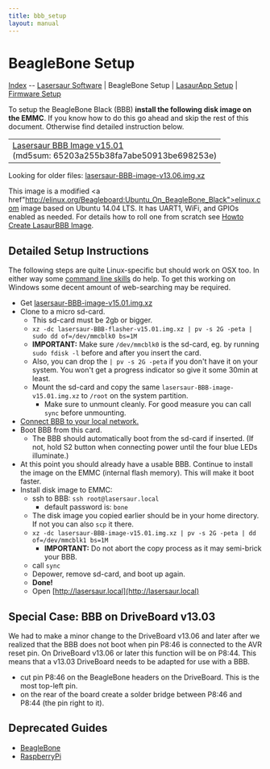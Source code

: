 ```yaml
---
title: bbb_setup
layout: manual
---
```


BeagleBone Setup
=================

[Index](index) -- [Lasersaur Software](software) | BeagleBone Setup | [LasaurApp Setup](lasaurapp_setup) | [Firmware Setup](firmware_setup)


To setup the BeagleBone Black (BBB) **install the following disk image on the EMMC**. If you know how to do this go ahead and skip the rest of this document. Otherwise find detailed instruction below.

<table>
<tr><td>
<a href="http://file.lasersaur.com/driveboard/lasersaur-BBB-image-v15.01.img.xz">Lasersaur BBB Image v15.01</a>
<br> (md5sum: 65203a255b38fa7abe50913be698253e)
</td>
</tr>
</table>

Looking for older files:
[lasersaur-BBB-image-v13.06.img.xz](http://file.lasersaur.com/driveboard/lasersaur-BBB-image-v13.06.img.xz)

This image is a modified <a href"http://elinux.org/Beagleboard:Ubuntu_On_BeagleBone_Black">elinux.com image</a> based on Ubuntu 14.04 LTS. It has UART1, WiFi, and GPIOs enabled as needed. For details how to roll one from scratch see [Howto Create LasaurBBB Image](bbb_ubuntu).


Detailed Setup Instructions
---------------------------

The following steps are quite Linux-specific but should work on OSX too. In either way some [command line skills](http://www.linuxcommand.org/) do help. To get this working on Windows some decent amount of web-searching may be required.

- Get [lasersaur-BBB-image-v15.01.img.xz](http://file.lasersaur.com/driveboard/lasersaur-BBB-image-v15.01.img.xz)
- Clone to a micro sd-card.
  - This sd-card must be 2gb or bigger.
  - `xz -dc lasersaur-BBB-flasher-v15.01.img.xz | pv -s 2G -peta | sudo dd of=/dev/mmcblk0 bs=1M`
  - **IMPORTANT:** Make sure `/dev/mmcblk0` is the sd-card, eg. by running `sudo fdisk -l` before and after you insert the card.
  - Also, you can drop the `| pv -s 2G -peta` if you don't have it on your system. You won't get a progress indicator so give it some 30min at least.
  - Mount the sd-card and copy the same `lasersaur-BBB-image-v15.01.img.xz` to `/root` on the system partition.
    - Make sure to unmount cleanly. For good measure you can call `sync` before unmounting.
- [Connect BBB to your local network.](networking)
- Boot BBB from this card.
  - The BBB should automatically boot from the sd-card if inserted. (If not, hold S2 button when connecting power until the four blue LEDs illuminate.)
- At this point you should already have a usable BBB. Continue to install the image on the EMMC (internal flash memory). This will make it boot faster.
- Install disk image to EMMC:
  - ssh to BBB: `ssh root@lasersaur.local`
    - default password is: `bone`
  - The disk image you copied earlier should be in your home directory. If not you can also `scp` it there.
  - `xz -dc lasersaur-BBB-image-v15.01.img.xz | pv -s 2G -peta | dd of=/dev/mmcblk1 bs=1M`
    - **IMPORTANT:** Do not abort the copy process as it may semi-brick your BBB.
  - call `sync`
  - Depower, remove sd-card, and boot up again.
  - **Done!**
  - Open [http://lasersaur.local](http://lasersaur.local)



Special Case: BBB on DriveBoard v13.03
-------------------------------------

We had to make a minor change to the DriveBoard v13.06 and later after we realized that the BBB does not boot when pin P8:46 is connected to the AVR reset pin. On DriveBoard v13.06 or later this function will be on P8:44. This means that a v13.03 DriveBoard needs to be adapted for use with a BBB.

- cut pin P8:46 on the BeagleBone headers on the DriveBoard. This is the most top-left pin.
- on the rear of the board create a solder bridge between P8:46 and P8:44 (the pin right to it).


Deprecated Guides
-----------------

- [BeagleBone](beaglebone_setup)
- [RaspberryPi](raspberrypi_setup)
